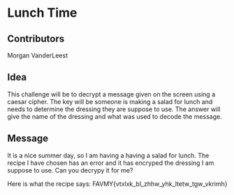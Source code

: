 # **Lunch Time**

## **Contributors**
Morgan VanderLeest

## **Idea**
This challenge will be to decrypt a message given on the screen using a caesar cipher. The key will be someone is making a salad for lunch and needs to determine the dressing they are suppose to use. The answer will give the name of the dressing and what was used to decode the message. 

## **Message**
It is a nice summer day, so I am having a having a salad for lunch. The recipe I have chosen has an error and it has encryped the dressing I am suppose to use. Can you decrypy it for me?

Here is what the recipe says:
FAVMY{vtxlxk_bl_zhhw_yhk_ltetw_tgw_vkrimh}